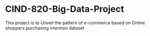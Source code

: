# CIND-820-Big-Data-Project
This project is to Unveil the pattern of e-commerce based on Online shoppers purchasing intention dataset
